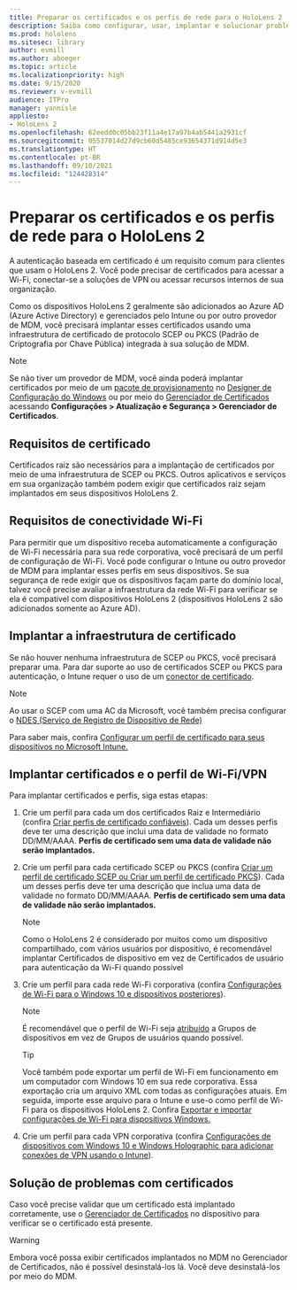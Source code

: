 ```yaml
---
title: Preparar os certificados e os perfis de rede para o HoloLens 2
description: Saiba como configurar, usar, implantar e solucionar problemas de certificados de rede em dispositivos de realidade misturada HoloLens 2.
ms.prod: hololens
ms.sitesec: library
author: evmill
ms.author: aboeger
ms.topic: article
ms.localizationpriority: high
ms.date: 9/15/2020
ms.reviewer: v-evmill
audience: ITPro
manager: yannisle
appliesto:
- HoloLens 2
ms.openlocfilehash: 62eedd0c05bb23f11a4e17a97b4ab5441a2931cf
ms.sourcegitcommit: 05537014d27d9cb60d5485ce93654371d914d5e3
ms.translationtype: HT
ms.contentlocale: pt-BR
ms.lasthandoff: 09/10/2021
ms.locfileid: "124428314"
---
```

# <a name="prepare-certificates-and-network-profiles-for-hololens-2"></a>Preparar os certificados e os perfis de rede para o HoloLens 2

A autenticação baseada em certificado é um requisito comum para clientes que usam o HoloLens 2. Você pode precisar de certificados para acessar a Wi-Fi, conectar-se a soluções de VPN ou acessar recursos internos de sua organização.

Como os dispositivos HoloLens 2 geralmente são adicionados ao Azure AD (Azure Active Directory) e gerenciados pelo Intune ou por outro provedor de MDM, você precisará implantar esses certificados usando uma infraestrutura de certificado de protocolo SCEP ou PKCS (Padrão de Criptografia por Chave Pública) integrada à sua solução de MDM. 

>[!NOTE]
> Se não tiver um provedor de MDM, você ainda poderá implantar certificados por meio de um [pacote de provisionamento](hololens-provisioning.md#steps-for-creating-provisioning-packages) no [Designer de Configuração do Windows](https://www.microsoft.com/p/windows-configuration-designer/9nblggh4tx22?rtc=1&activetab=pivot:regionofsystemrequirementstab) ou por meio do [Gerenciador de Certificados](certificate-manager.md) acessando **Configurações > Atualização e Segurança > Gerenciador de Certificados**.

## <a name="certificate-requirements"></a>Requisitos de certificado
Certificados raiz são necessários para a implantação de certificados por meio de uma infraestrutura de SCEP ou PKCS. Outros aplicativos e serviços em sua organização também podem exigir que certificados raiz sejam implantados em seus dispositivos HoloLens 2. 

## <a name="wi-fi-connectivity-requirements"></a>Requisitos de conectividade Wi-Fi
Para permitir que um dispositivo receba automaticamente a configuração de Wi-Fi necessária para sua rede corporativa, você precisará de um perfil de configuração de Wi-Fi. Você pode configurar o Intune ou outro provedor de MDM para implantar esses perfis em seus dispositivos. Se sua segurança de rede exigir que os dispositivos façam parte do domínio local, talvez você precise avaliar a infraestrutura da rede Wi-Fi para verificar se ela é compatível com dispositivos HoloLens 2 (dispositivos HoloLens 2 são adicionados somente ao Azure AD).

## <a name="deploy-certificate-infrastructure"></a>Implantar a infraestrutura de certificado
Se não houver nenhuma infraestrutura de SCEP ou PKCS, você precisará preparar uma. Para dar suporte ao uso de certificados SCEP ou PKCS para autenticação, o Intune requer o uso de um [conector de certificado](/mem/intune/protect/certificate-connectors).

> [!NOTE]
> Ao usar o SCEP com uma AC da Microsoft, você também precisa configurar o [NDES (Serviço de Registro de Dispositivo de Rede)](/mem/intune/protect/certificates-scep-configure#set-up-ndes)

Para saber mais, confira [Configurar um perfil de certificado para seus dispositivos no Microsoft Intune.](/intune/certificates-configure)

## <a name="deploy-certificates-and-wi-fivpn-profile"></a>Implantar certificados e o perfil de Wi-Fi/VPN
Para implantar certificados e perfis, siga estas etapas:
1.  Crie um perfil para cada um dos certificados Raiz e Intermediário (confira [Criar perfis de certificado confiáveis](/intune/protect/certificates-configure#create-trusted-certificate-profiles)). Cada um desses perfis deve ter uma descrição que inclui uma data de validade no formato DD/MM/AAAA. **Perfis de certificado sem uma data de validade não serão implantados.**
1.  Crie um perfil para cada certificado SCEP ou PKCS (confira [Criar um perfil de certificado SCEP ou Criar um perfil de certificado PKCS](/intune/protect/certficates-pfx-configure#create-a-pkcs-certificate-profile)). Cada um desses perfis deve ter uma descrição que inclua uma data de validade no formato DD/MM/AAAA. **Perfis de certificado sem uma data de validade não serão implantados.**

    > [!NOTE]
    > Como o HoloLens 2 é considerado por muitos como um dispositivo compartilhado, com vários usuários por dispositivo, é recomendável implantar Certificados de dispositivo em vez de Certificados de usuário para autenticação da Wi-Fi quando possível

3.  Crie um perfil para cada rede Wi-Fi corporativa (confira [Configurações de Wi-Fi para o Windows 10 e dispositivos posteriores](/intune/wi-fi-settings-windows)). 
    > [!NOTE]
    > É recomendável que o perfil de Wi-Fi seja [atribuído](/mem/intune/configuration/device-profile-assign) a Grupos de dispositivos em vez de Grupos de usuários quando possível. 

    > [!TIP]
    > Você também pode exportar um perfil de Wi-Fi em funcionamento em um computador com Windows 10 em sua rede corporativa. Essa exportação cria um arquivo XML com todas as configurações atuais. Em seguida, importe esse arquivo para o Intune e use-o como perfil de Wi-Fi para os dispositivos HoloLens 2. Confira [Exportar e importar configurações de Wi-Fi para dispositivos Windows.](/mem/intune/configuration/wi-fi-settings-import-windows-8-1)

4.  Crie um perfil para cada VPN corporativa (confira [Configurações de dispositivos com Windows 10 e Windows Holographic para adicionar conexões de VPN usando o Intune](/intune/vpn-settings-windows-10)).

## <a name="troubleshooting-certificates"></a>Solução de problemas com certificados

Caso você precise validar que um certificado está implantado corretamente, use o [Gerenciador de Certificados](certificate-manager.md) no dispositivo para verificar se o certificado está presente.  

>[!WARNING]
> Embora você possa exibir certificados implantados no MDM no Gerenciador de Certificados, não é possível desinstalá-los lá. Você deve desinstalá-los por meio do MDM.


